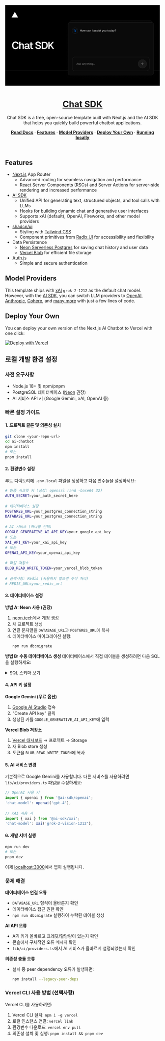 <a href="https://chat.vercel.ai/">
  <img alt="Next.js 14 and App Router-ready AI chatbot." src="app/(chat)/opengraph-image.png">
  <h1 align="center">Chat SDK</h1>
</a>

<p align="center">
    Chat SDK is a free, open-source template built with Next.js and the AI SDK that helps you quickly build powerful chatbot applications.
</p>

<p align="center">
  <a href="https://chat-sdk.dev"><strong>Read Docs</strong></a> ·
  <a href="#features"><strong>Features</strong></a> ·
  <a href="#model-providers"><strong>Model Providers</strong></a> ·
  <a href="#deploy-your-own"><strong>Deploy Your Own</strong></a> ·
  <a href="#running-locally"><strong>Running locally</strong></a>
</p>
<br/>

## Features

- [Next.js](https://nextjs.org) App Router
  - Advanced routing for seamless navigation and performance
  - React Server Components (RSCs) and Server Actions for server-side rendering and increased performance
- [AI SDK](https://sdk.vercel.ai/docs)
  - Unified API for generating text, structured objects, and tool calls with LLMs
  - Hooks for building dynamic chat and generative user interfaces
  - Supports xAI (default), OpenAI, Fireworks, and other model providers
- [shadcn/ui](https://ui.shadcn.com)
  - Styling with [Tailwind CSS](https://tailwindcss.com)
  - Component primitives from [Radix UI](https://radix-ui.com) for accessibility and flexibility
- Data Persistence
  - [Neon Serverless Postgres](https://vercel.com/marketplace/neon) for saving chat history and user data
  - [Vercel Blob](https://vercel.com/storage/blob) for efficient file storage
- [Auth.js](https://authjs.dev)
  - Simple and secure authentication

## Model Providers

This template ships with [xAI](https://x.ai) `grok-2-1212` as the default chat model. However, with the [AI SDK](https://sdk.vercel.ai/docs), you can switch LLM providers to [OpenAI](https://openai.com), [Anthropic](https://anthropic.com), [Cohere](https://cohere.com/), and [many more](https://sdk.vercel.ai/providers/ai-sdk-providers) with just a few lines of code.

## Deploy Your Own

You can deploy your own version of the Next.js AI Chatbot to Vercel with one click:

[![Deploy with Vercel](https://vercel.com/button)](https://vercel.com/new/clone?repository-url=https%3A%2F%2Fgithub.com%2Fvercel%2Fai-chatbot&env=AUTH_SECRET&envDescription=Learn+more+about+how+to+get+the+API+Keys+for+the+application&envLink=https%3A%2F%2Fgithub.com%2Fvercel%2Fai-chatbot%2Fblob%2Fmain%2F.env.example&demo-title=AI+Chatbot&demo-description=An+Open-Source+AI+Chatbot+Template+Built+With+Next.js+and+the+AI+SDK+by+Vercel.&demo-url=https%3A%2F%2Fchat.vercel.ai&products=%5B%7B%22type%22%3A%22integration%22%2C%22protocol%22%3A%22ai%22%2C%22productSlug%22%3A%22grok%22%2C%22integrationSlug%22%3A%22xai%22%7D%2C%7B%22type%22%3A%22integration%22%2C%22protocol%22%3A%22storage%22%2C%22productSlug%22%3A%22neon%22%2C%22integrationSlug%22%3A%22neon%22%7D%2C%7B%22type%22%3A%22integration%22%2C%22protocol%22%3A%22storage%22%2C%22productSlug%22%3A%22upstash-kv%22%2C%22integrationSlug%22%3A%22upstash%22%7D%2C%7B%22type%22%3A%22blob%22%7D%5D)

## 로컬 개발 환경 설정

### 사전 요구사항

- Node.js 18+ 및 npm/pnpm
- PostgreSQL 데이터베이스 ([Neon](https://neon.tech) 권장)
- AI 서비스 API 키 (Google Gemini, xAI, OpenAI 등)

### 빠른 설정 가이드

#### 1. 프로젝트 클론 및 의존성 설치

```bash
git clone <your-repo-url>
cd ai-chatbot
npm install
# 또는
pnpm install
```

#### 2. 환경변수 설정

루트 디렉토리에 `.env.local` 파일을 생성하고 다음 변수들을 설정하세요:

```bash
# 인증 시크릿 키 (생성: openssl rand -base64 32)
AUTH_SECRET=your_auth_secret_here

# 데이터베이스 설정
POSTGRES_URL=your_postgres_connection_string
DATABASE_URL=your_postgres_connection_string

# AI 서비스 (하나를 선택)
GOOGLE_GENERATIVE_AI_API_KEY=your_google_api_key
# 또는
XAI_API_KEY=your_xai_api_key
# 또는  
OPENAI_API_KEY=your_openai_api_key

# 파일 저장소
BLOB_READ_WRITE_TOKEN=your_vercel_blob_token

# 선택사항: Redis (사용하지 않으면 주석 처리)
# REDIS_URL=your_redis_url
```

#### 3. 데이터베이스 설정

**방법 A: Neon 사용 (권장)**
1. [neon.tech](https://neon.tech)에서 계정 생성
2. 새 프로젝트 생성
3. 연결 문자열을 `DATABASE_URL`과 `POSTGRES_URL`에 복사
4. 데이터베이스 마이그레이션 실행:
   ```bash
   npm run db:migrate
   ```

**방법 B: 수동 데이터베이스 생성**
데이터베이스에서 직접 테이블을 생성하려면 다음 SQL을 실행하세요:

<details>
<summary>SQL 스키마 보기</summary>

```sql
-- 모든 테이블 생성
CREATE TABLE IF NOT EXISTS "User" (
	"id" uuid PRIMARY KEY DEFAULT gen_random_uuid() NOT NULL,
	"email" varchar(64) NOT NULL,
	"password" varchar(64)
);

CREATE TABLE IF NOT EXISTS "Chat" (
	"id" uuid PRIMARY KEY DEFAULT gen_random_uuid() NOT NULL,
	"createdAt" timestamp NOT NULL,
	"title" text NOT NULL,
	"userId" uuid NOT NULL,
	"visibility" varchar DEFAULT 'private' NOT NULL
);

CREATE TABLE IF NOT EXISTS "Message_v2" (
	"id" uuid PRIMARY KEY DEFAULT gen_random_uuid() NOT NULL,
	"chatId" uuid NOT NULL,
	"role" varchar NOT NULL,
	"parts" json NOT NULL,
	"attachments" json NOT NULL,
	"createdAt" timestamp NOT NULL
);

-- 외래키 제약조건 추가
ALTER TABLE "Chat" ADD CONSTRAINT "Chat_userId_User_id_fk" FOREIGN KEY ("userId") REFERENCES "public"."User"("id");
ALTER TABLE "Message_v2" ADD CONSTRAINT "Message_v2_chatId_Chat_id_fk" FOREIGN KEY ("chatId") REFERENCES "public"."Chat"("id");
```
</details>

#### 4. API 키 설정

**Google Gemini (무료 옵션)**
1. [Google AI Studio](https://aistudio.google.com/apikey) 접속
2. "Create API key" 클릭
3. 생성된 키를 `GOOGLE_GENERATIVE_AI_API_KEY`에 입력

**Vercel Blob 저장소**
1. [Vercel 대시보드](https://vercel.com) → 프로젝트 → Storage
2. 새 Blob store 생성
3. 토큰을 `BLOB_READ_WRITE_TOKEN`에 복사

#### 5. AI 서비스 변경

기본적으로 Google Gemini를 사용합니다. 다른 서비스를 사용하려면 `lib/ai/providers.ts` 파일을 수정하세요:

```typescript
// OpenAI 사용 시
import { openai } from '@ai-sdk/openai';
'chat-model': openai('gpt-4'),

// xAI 사용 시  
import { xai } from '@ai-sdk/xai';
'chat-model': xai('grok-2-vision-1212'),
```

#### 6. 개발 서버 실행

```bash
npm run dev
# 또는
pnpm dev
```

이제 [localhost:3000](http://localhost:3000)에서 앱이 실행됩니다.

### 문제 해결

**데이터베이스 연결 오류**
- `DATABASE_URL` 형식이 올바른지 확인
- 데이터베이스 접근 권한 확인
- `npm run db:migrate` 실행하여 누락된 테이블 생성

**AI API 오류**
- API 키가 올바르고 크레딧/할당량이 있는지 확인
- 콘솔에서 구체적인 오류 메시지 확인
- `lib/ai/providers.ts`에서 AI 서비스가 올바르게 설정되었는지 확인

**의존성 충돌 오류**
- 설치 중 peer dependency 오류가 발생하면:
  ```bash
  npm install --legacy-peer-deps
  ```

### Vercel CLI 사용 방법 (선택사항)

Vercel CLI를 사용하려면:

1. Vercel CLI 설치: `npm i -g vercel`
2. 로컬 인스턴스 연결: `vercel link`
3. 환경변수 다운로드: `vercel env pull`
4. 의존성 설치 및 실행: `pnpm install && pnpm dev`

